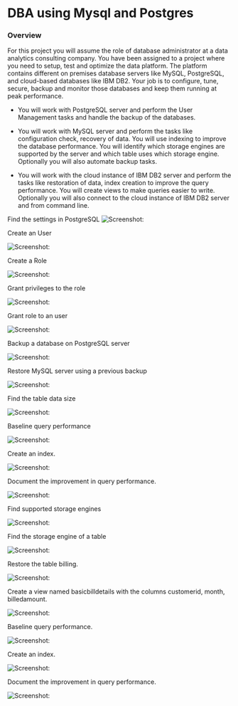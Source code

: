 # DBA using Mysql and Postgres


### Overview

For this project you will assume the role of database administrator at a data analytics consulting company. You have been assigned to a project where you need to setup, test and optimize the data platform. The platform contains different on premises database servers like MySQL, PostgreSQL, and cloud-based databases like IBM DB2. Your job is to configure, tune, secure, backup and monitor those databases and keep them running at peak performance.



- You will work with PostgreSQL server and perform the User Management tasks and handle the backup of the databases.

- You will work with MySQL server and perform the tasks like configuration check, recovery of data. You will use indexing to improve the database performance. You will identify which storage engines are supported by the server and which table uses which storage engine. Optionally you will also automate backup tasks.

- You will work with the cloud instance of IBM DB2 server and perform the tasks like restoration of data, index creation to improve the query performance. You will create views to make queries easier to write. Optionally you will also connect to the cloud instance of IBM DB2 server and from command line.



Find the settings in PostgreSQL 
![Screenshot: ](img/1.png )

Create an User 

![Screenshot: ](img/2.png )

Create a Role 

![Screenshot: ](img/3.png )

Grant privileges to the role 

![Screenshot: ](img/4.png )

Grant role to an user 

![Screenshot: ](img/5.png )

Backup a database on PostgreSQL server 

![Screenshot: ](img/6.png )

Restore MySQL server using a previous backup 

![Screenshot: ](img/7.png )

Find the table data size 

![Screenshot: ](img/8.png )

Baseline query performance 

![Screenshot: ](img/9.png )

Create an index. 

![Screenshot: ](img/10.png )

Document the improvement in query performance.

![Screenshot: ](img/11.png )

Find supported storage engines 

![Screenshot: ](img/12.png )

Find the storage engine of a table 

![Screenshot: ](img/13.png )

Restore the table billing.

![Screenshot: ](img/14.png )

Create a view named basicbilldetails with the columns customerid, month, billedamount.

![Screenshot: ](img/15.png )

Baseline query performance.

![Screenshot: ](img/16.png )

Create an index. 

![Screenshot: ](img/17.png )

Document the improvement in query performance.

![Screenshot: ](img/18.png )


